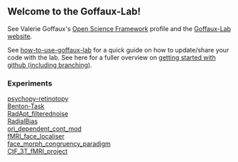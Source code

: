 ## Welcome to the Goffaux-Lab!

See Valerie Goffaux's [Open Science Framework](https://osf.io/zxjkh/) profile and the
[Goffaux-Lab website](https://sites.uclouvain.be/goffauxlab/index.html).

See
[how-to-use-goffaux-lab](https://github.com/Goffaux-Lab/how-to-use-goffaux-lab)
for a quick guide on how to update/share your code with the lab. See here for a fuller
overview on [getting started with github (including branching)](https://github.com/Goffaux-Lab/documentation-and-snippets/blob/main/Git_Github_mini-workshop.pdf).

### Experiments
[psychopy-retinotopy](https://github.com/Goffaux-Lab/psychopy-retinotopy)\
[Benton-Task](https://github.com/Goffaux-Lab/Benton-Task)\
[RadApt_filterednoise](https://github.com/Goffaux-Lab/RadApt_filterednoise)\
[RadialBias](https://github.com/Goffaux-Lab/RadialBias)\
[ori_dependent_cont_mod](https://github.com/Goffaux-Lab/ori_dependent_cont_mod)\
[fMRI_face_localiser](https://github.com/Goffaux-Lab/fMRI_face_localiser)\
[face_morph_congruency_paradigm](https://github.com/Goffaux-Lab/face_morph_congruency_paradigm)\
[CtF_3T_fMRI_project](https://github.com/Goffaux-Lab/CtF_3T_fMRI_project)

<!-- 
HELLO FELLOW SCIENTIST! 

The message you are about to read is TOP SECRET.

If you're about to add a link to the list above, then please make sure the link points to the repo on the Goffaux-Lab account, not the one on your personal account so as to not send people away to a personal account (where the code my be in the middle of being updated, and might confuse people who want to fork and contribute to the version that the lab would use in the future).

Below is how to add a link: ALSO REMEMBER TO ADD A BACKSLASH ONTO THE 2ND TO LAST ITEM!!! (this makes a newline :) 

[<the repo name here>](https://github.com/Goffaux-Lab/<the repo name here>)
-->
